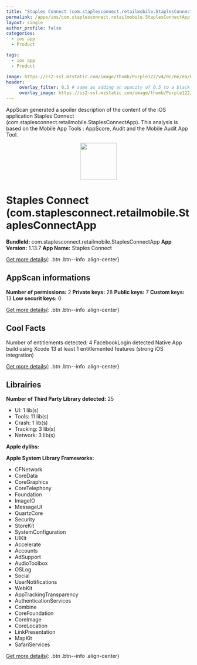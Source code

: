 ```yaml
---
title: "Staples Connect (com.staplesconnect.retailmobile.StaplesConnectApp)"
permalink: /apps/ios/com.staplesconnect.retailmobile.StaplesConnectApp.html
layout: single
author_profile: false
categories: 
  - ios app 
  - Product 

tags: 
  - ios app 
  - Product 

image: https://is2-ssl.mzstatic.com/image/thumb/Purple122/v4/0c/6e/ea/0c6eeacb-761b-7753-db48-745ec83fcf66/AppIcon-0-1x_U007emarketing-0-6-0-sRGB-85-220.png/512x512bb.jpg
header: 
     overlay_filter: 0.5 # same as adding an opacity of 0.5 to a black background
     overlay_image: https://is2-ssl.mzstatic.com/image/thumb/Purple122/v4/0c/6e/ea/0c6eeacb-761b-7753-db48-745ec83fcf66/AppIcon-0-1x_U007emarketing-0-6-0-sRGB-85-220.png/512x512bb.jpg
---
```

AppScan generated a spoiler description of the content of the iOS application Staples Connect (com.staplesconnect.retailmobile.StaplesConnectApp). This analysis is based on the Mobile App Tools : AppScore, Audit and the Mobile Audit App Tool.

  
  
<div style="text-align: center;"><img src="https://is2-ssl.mzstatic.com/image/thumb/Purple122/v4/0c/6e/ea/0c6eeacb-761b-7753-db48-745ec83fcf66/AppIcon-0-1x_U007emarketing-0-6-0-sRGB-85-220.png/512x512bb.jpg" width="100" height="100"></div>  
  
# Staples Connect (com.staplesconnect.retailmobile.StaplesConnectApp

**BundleId:** com.staplesconnect.retailmobile.StaplesConnectApp
**App Version:** 1.13.7
**App Name:** Staples Connect


[Get more details](/pricing.html){: .btn .btn--info .align-center}  
  
## AppScan informations 

**Number of permissions:** 2
**Private keys:** 28
**Public keys:** 7
**Custom keys:** 13
**Low securit keys:** 0
  
[Get more details](/pricing.html){: .btn .btn--info .align-center}

## Cool Facts

Number of entitlements detected: 4
FacebookLogin detected
Native App
build using Xcode 13
at least 1 entitlemented features (strong iOS integration)
  
[Get more details](/pricing.html){: .btn .btn--info .align-center}

## Librairies 
**Number of Third Party Library detected:** 25
- UI: 1 lib(s)
- Tools: 11 lib(s)
- Crash: 1 lib(s)
- Tracking: 3 lib(s)
- Network: 3 lib(s)

**Apple dylibs:**


**Apple System Library Frameworks:**
- CFNetwork
- CoreData
- CoreGraphics
- CoreTelephony
- Foundation
- ImageIO
- MessageUI
- QuartzCore
- Security
- StoreKit
- SystemConfiguration
- UIKit
- Accelerate
- Accounts
- AdSupport
- AudioToolbox
- OSLog
- Social
- UserNotifications
- WebKit
- AppTrackingTransparency
- AuthenticationServices
- Combine
- CoreFoundation
- CoreImage
- CoreLocation
- LinkPresentation
- MapKit
- SafariServices


  
[Get more details](/pricing.html){: .btn .btn--info .align-center}

